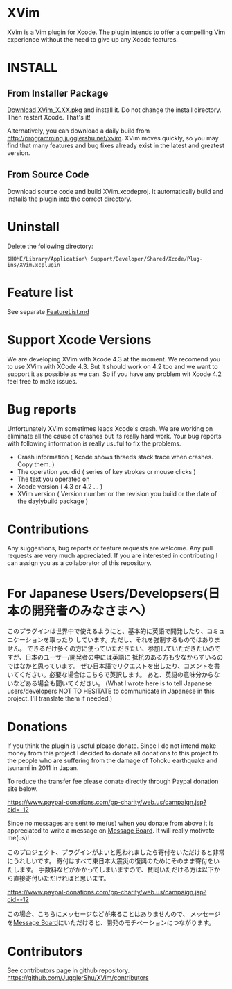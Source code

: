 XVim
=======

XVim is a Vim plugin for Xcode. The plugin intends to offer a compelling Vim experience without the need to give up any Xcode features.


INSTALL
=======

From Installer Package
--------

[Download XVim_X.XX.pkg](https://github.com/JugglerShu/XVim/downloads) and install it. Do not change the install directory. Then restart Xcode. That's it!

Alternatively, you can download a daily build from http://programming.jugglershu.net/xvim. 
XVim moves quickly, so you may find that many features and bug fixes already exist in the latest and greatest version.

From Source Code
-----------------

Download source code and build XVim.xcodeproj. 
It automatically build and installs the plugin into the correct directory.

Uninstall
=============
Delete the following directory:

    $HOME/Library/Application\ Support/Developer/Shared/Xcode/Plug-ins/XVim.xcplugin

Feature list
=============
See separate [FeatureList.md](https://github.com/JugglerShu/XVim/blob/master/Documents/Users/FeatureList.md)

Support Xcode Versions
=============
We are developing XVim with Xcode 4.3 at the moment.
We recomend you to use XVim with XCode 4.3.
But it should work on 4.2 too and we want to support it as possible as we can.
So if you have any problem wit Xcode 4.2 feel free to make issues.

Bug reports
=============
Unfortunately XVim sometimes leads Xcode's crash. We are working on eliminate all the cause of crashes but its really hard work.
Your bug reports with following information is really usuful to fix the problems.
 * Crash information ( Xcode shows thraeds stack trace when crashes. Copy them. )
 * The operation you did ( series of key strokes or mouse clicks )
 * The text you operated on
 * Xcode version ( 4.3 or 4.2 ... )
 * XVim version ( Version number or the revision you build or the date of the daylybuild package )

Contributions
=============
Any suggestions, bug reports or feature requests are welcome.
Any pull requests are very much appreciated.
If you are interested in contributing I can assign you as a collaborator of this repository.

For Japanese Users/Developsers(日本の開発者のみなさまへ）
==================================================
このプラグインは世界中で使えるようにと、基本的に英語で開発したり、コミュニケーションを取ったり
しています。ただし、それを強制するものではありません。
できるだけ多くの方に使っていただきたい、参加していただきたいのですが、日本のユーザー/開発者の中には英語に
抵抗のある方も少なからずいるのではなかと思っています。
ぜひ日本語でリクエストを出したり、コメントを書いてください。必要な場合はこちらで英訳します。
あと、英語の意味分からないなどある場合も聞いてください。
(What I wrote here is to tell Japanese users/developers NOT TO HESITATE to communicate in Japanese in this project. I'll translate them if needed.)


Donations
===========
If you think the plugin is useful please donate.
Since I do not intend make money from this project I decided to donate all donations
to this project to the people who are suffering from the damage of Tohoku earthquake and tsunami in 2011 in Japan.

To reduce the transfer fee please donate directly through Paypal donation site below.

https://www.paypal-donations.com/pp-charity/web.us/campaign.jsp?cid=-12

Since no messages are sent to me(us) when you donate from above
it is appreciated to write a message on [Message Board]( https://github.com/JugglerShu/XVim/wiki/Donation-massges-to-XVim ).
It will really motivate me(us)!

このプロジェクト、プラグインがよいと思われましたら寄付をいただけると非常にうれしいです。
寄付はすべて東日本大震災の復興のためにそのまま寄付をいたします。
手数料などがかかってしまいますので、賛同いただける方は以下から直接寄付いただければと思います。

https://www.paypal-donations.com/pp-charity/web.us/campaign.jsp?cid=-12

この場合、こちらにメッセージなどが来ることはありませんので、
メッセージを[Message Board]( https://github.com/JugglerShu/XVim/wiki/Donation-massges-to-XVim )にいただけると、開発のモチベーションにつながります。

Contributors
============
See contributors page in github repository.
https://github.com/JugglerShu/XVim/contributors


